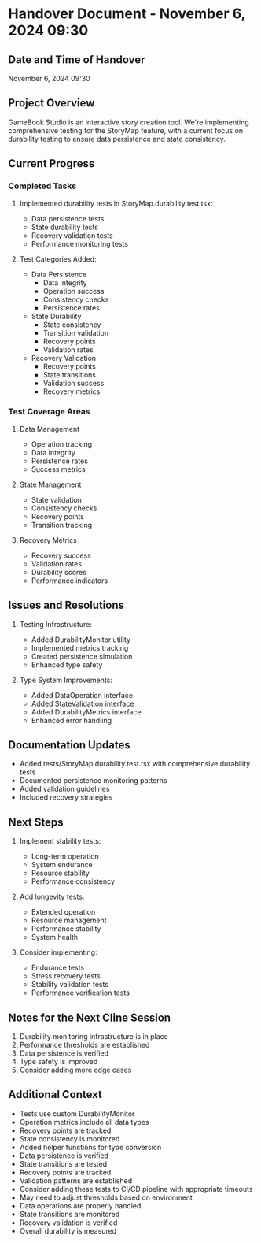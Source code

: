 # Handover Document - November 6, 2024 09:30

## Date and Time of Handover
November 6, 2024 09:30

## Project Overview
GameBook Studio is an interactive story creation tool. We're implementing comprehensive testing for the StoryMap feature, with a current focus on durability testing to ensure data persistence and state consistency.

## Current Progress

### Completed Tasks
1. Implemented durability tests in StoryMap.durability.test.tsx:
   - Data persistence tests
   - State durability tests
   - Recovery validation tests
   - Performance monitoring tests

2. Test Categories Added:
   - Data Persistence
     * Data integrity
     * Operation success
     * Consistency checks
     * Persistence rates
   - State Durability
     * State consistency
     * Transition validation
     * Recovery points
     * Validation rates
   - Recovery Validation
     * Recovery points
     * State transitions
     * Validation success
     * Recovery metrics

### Test Coverage Areas
1. Data Management
   - Operation tracking
   - Data integrity
   - Persistence rates
   - Success metrics

2. State Management
   - State validation
   - Consistency checks
   - Recovery points
   - Transition tracking

3. Recovery Metrics
   - Recovery success
   - Validation rates
   - Durability scores
   - Performance indicators

## Issues and Resolutions
1. Testing Infrastructure:
   - Added DurabilityMonitor utility
   - Implemented metrics tracking
   - Created persistence simulation
   - Enhanced type safety

2. Type System Improvements:
   - Added DataOperation interface
   - Added StateValidation interface
   - Added DurabilityMetrics interface
   - Enhanced error handling

## Documentation Updates
- Added tests/StoryMap.durability.test.tsx with comprehensive durability tests
- Documented persistence monitoring patterns
- Added validation guidelines
- Included recovery strategies

## Next Steps
1. Implement stability tests:
   - Long-term operation
   - System endurance
   - Resource stability
   - Performance consistency

2. Add longevity tests:
   - Extended operation
   - Resource management
   - Performance stability
   - System health

3. Consider implementing:
   - Endurance tests
   - Stress recovery tests
   - Stability validation tests
   - Performance verification tests

## Notes for the Next Cline Session
1. Durability monitoring infrastructure is in place
2. Performance thresholds are established
3. Data persistence is verified
4. Type safety is improved
5. Consider adding more edge cases

## Additional Context
- Tests use custom DurabilityMonitor
- Operation metrics include all data types
- Recovery points are tracked
- State consistency is monitored
- Added helper functions for type conversion
- Data persistence is verified
- State transitions are tested
- Recovery points are tracked
- Validation patterns are established
- Consider adding these tests to CI/CD pipeline with appropriate timeouts
- May need to adjust thresholds based on environment
- Data operations are properly handled
- State transitions are monitored
- Recovery validation is verified
- Overall durability is measured
